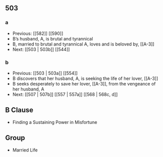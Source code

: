 ## 503
### a
- Previous: [[582]] [[590]] 
- B’s husband, A, is brutal and tyrannical
- B, married to brutal and tyrannical A, loves and is beloved by, [[A-3]]
- Next: [[503 | 503b]] [[544]] 

### b
- Previous: [[503 | 503a]] [[554]] 
- B discovers that her husband, A, is seeking the life of her lover, [[A-3]]
- B seeks desperately to save her lover, [[A-3]], from the vengeance of her husband, A
- Next: [[507 | 507b]] [[557 | 557a]] [[568 | 568c, d]] 

## B Clause
- Finding a Sustaining Power in Misfortune

## Group
- Married Life

